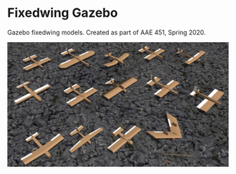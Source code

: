 # Fixedwing Gazebo
Gazebo fixedwing models. Created as part of AAE 451, Spring 2020.

![group_photo](data/group.png)
